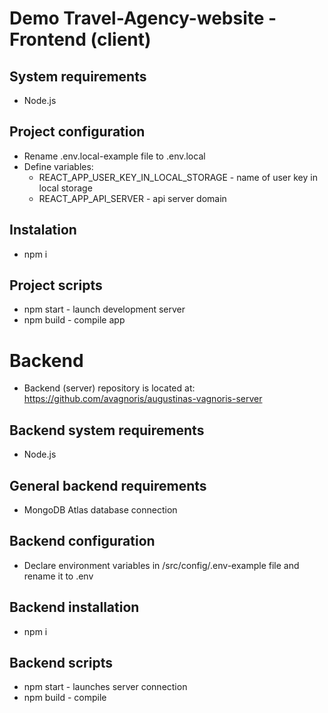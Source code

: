 # Demo Travel-Agency-website - Frontend (client)

## System requirements
  * Node.js

## Project configuration
  * Rename .env.local-example file to .env.local
  * Define variables:
    * REACT_APP_USER_KEY_IN_LOCAL_STORAGE - name of user key in local storage
    * REACT_APP_API_SERVER - api server domain

## Instalation
  * npm i

## Project scripts
  * npm start - launch development server
  * npm build - compile app
  
  # Backend 
  * Backend (server) repository is located at: https://github.com/avagnoris/augustinas-vagnoris-server 

## Backend system requirements
  * Node.js

## General backend requirements
  * MongoDB Atlas database connection

## Backend configuration
  * Declare environment variables in /src/config/.env-example file and rename it to .env

## Backend installation
  * npm i

## Backend scripts
  * npm start - launches server connection
  * npm build - compile
